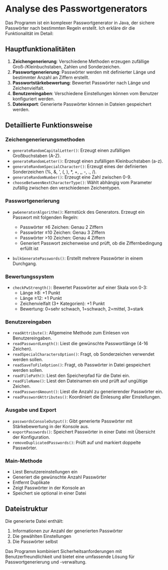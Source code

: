 # Analyse des Passwortgenerators

Das Programm ist ein komplexer Passwortgenerator in Java, der sichere Passwörter nach bestimmten Regeln erstellt. Ich erkläre dir die Funktionalität im Detail:

## Hauptfunktionalitäten

1. **Zeichengenerierung**: Verschiedene Methoden erzeugen zufällige Groß-/Kleinbuchstaben, Zahlen und Sonderzeichen.
2. **Passwortgenerierung**: Passwörter werden mit definierter Länge und bestimmter Anzahl an Ziffern erstellt.
3. **Passwortstärkebewertung**: Bewertet Passwörter nach Länge und Zeichenvielfalt.
4. **Benutzereingaben**: Verschiedene Einstellungen können vom Benutzer konfiguriert werden.
5. **Dateiexport**: Generierte Passwörter können in Dateien gespeichert werden.

## Detaillierte Funktionsweise

### Zeichengenerierungsmethoden
- `generateRandomCapitalLetter()`: Erzeugt einen zufälligen Großbuchstaben (A-Z).
- `generateRandomLetter()`: Erzeugt einen zufälligen Kleinbuchstaben (a-z).
- `generateRandomSpecialCharacter()`: Erzeugt eines der definierten Sonderzeichen (%, &, ', (, ), *, +, ,, -, ., /).
- `generateRandomNumber()`: Erzeugt eine Zahl zwischen 0-9.
- `chooseBetweenNextCharacterType()`: Wählt abhängig vom Parameter zufällig zwischen den verschiedenen Zeichentypen.

### Passwortgenerierung
- `pwGeneratorAlgorithm()`: Kernstück des Generators. Erzeugt ein Passwort mit folgenden Regeln:
    - Passwörter ≤6 Zeichen: Genau 2 Ziffern
    - Passwörter ≤10 Zeichen: Genau 3 Ziffern
    - Passwörter >10 Zeichen: Genau 4 Ziffern
    - Generiert Passwort zeichenweise und prüft, ob die Ziffernbedingung erfüllt ist

- `bulkGeneratePasswords()`: Erstellt mehrere Passwörter in einem Durchgang.

### Bewertungssystem
- `checkPwStrength()`: Bewertet Passwörter auf einer Skala von 0-3:
    - Länge ≥8: +1 Punkt
    - Länge ≥12: +1 Punkt
    - Zeichenvielfalt (3+ Kategorien): +1 Punkt
    - Bewertung: 0=sehr schwach, 1=schwach, 2=mittel, 3=stark

### Benutzereingaben
- `readAttribute()`: Allgemeine Methode zum Einlesen von Benutzereingaben.
- `readPasswordLength()`: Liest die gewünschte Passwortlänge (4-16 Zeichen).
- `readSpecialCharactersOption()`: Fragt, ob Sonderzeichen verwendet werden sollen.
- `readSaveToFileOption()`: Fragt, ob Passwörter in Datei gespeichert werden sollen.
- `readFilePath()`: Liest den Speicherpfad für die Datei ein.
- `readFileName()`: Liest den Dateinamen ein und prüft auf ungültige Zeichen.
- `readPasswordAmount()`: Liest die Anzahl zu generierender Passwörter ein.
- `readPasswordAttributes()`: Koordiniert die Einlesung aller Einstellungen.

### Ausgabe und Export
- `passwordsConsoleOutput()`: Gibt generierte Passwörter mit Stärkebewertung in der Konsole aus.
- `exportPasswords()`: Speichert Passwörter in einer Datei mit Übersicht der Konfiguration.
- `removeDuplicatedPasswords()`: Prüft auf und markiert doppelte Passwörter.

### Main-Methode
- Liest Benutzereinstellungen ein
- Generiert die gewünschte Anzahl Passwörter
- Entfernt Duplikate
- Zeigt Passwörter in der Konsole an
- Speichert sie optional in einer Datei

## Dateistruktur
Die generierte Datei enthält:
1. Informationen zur Anzahl der generierten Passwörter
2. Die gewählten Einstellungen
3. Die Passwörter selbst

Das Programm kombiniert Sicherheitsanforderungen mit Benutzerfreundlichkeit und bietet eine umfassende Lösung für Passwortgenerierung und -verwaltung.